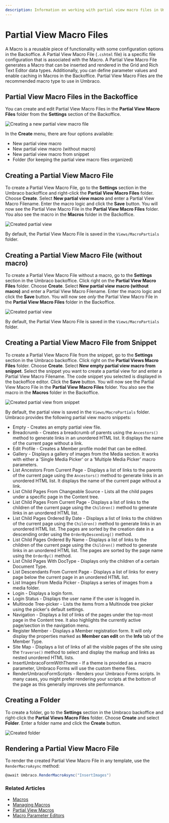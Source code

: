 ```yaml
---
description: Information on working with partial view macro files in Umbraco
---
```


# Partial View Macro Files

A Macro is a reusable piece of functionality with some configuration options in the Backoffice. A Partial View Macro File (`.cshtml` file) is a specific file configuration that is associated with the Macro. A Partial View Macro File generates a Macro that can be inserted and rendered in the Grid and Rich Text Editor data types. Additionally, you can define parameter values and enable caching in Macros in the Backoffice. Partial View Macro Files are the recommended macro type to use in Umbraco.

## Partial View Macro Files in the Backoffice

You can create and edit Partial View Macro Files in the **Partial View Macro Files** folder from the **Settings** section of the Backoffice.

![Creating a new partial view macro file](images/creating-partial-view-macro-files.png)

In the **Create** menu, there are four options available:

* New partial view macro
* New partial view macro (without macro)
* New partial view macro from snippet
* Folder (for keeping the partial view macro files organized)

## Creating a Partial View Macro File

To create a Partial View Macro File, go to the **Settings** section in the Umbraco backoffice and right-click the **Partial View Macro Files** folder. Choose **Create**. Select **New partial view macro** and enter a Partial View Macro Filename. Enter the macro logic and click the **Save** button. You will now see the Partial View Macro File in the **Partial View Macro Files** folder. You also see the macro in the **Macros** folder in the Backoffice.

![Created partial view](images/created-partial-view-macro-file.png)

By default, the Partial View Macro File is saved in the `Views/MacroPartials` folder.

## Creating a Partial View Macro File (without macro)

To create a Partial View Macro File without a macro, go to the **Settings** section in the Umbraco backoffice. Click right on the **Partial View Macro Files** folder. Choose **Create**. Select **New partial view macro (without macro)** and enter a Partial View Macro Filename. Enter the macro logic and click the **Save** button. You will now see _only_ the Partial View Macro File in the **Partial View Macro Files** folder in the Backoffice.

![Created partial view](images/created-partial-view-macro-file-without-macro.png)

By default, the Partial View Macro File is saved in the `Views/MacroPartials` folder.

## Creating a Partial View Macro File from Snippet

To create a Partial View Macro File from the snippet, go to the **Settings** section in the Umbraco backoffice. Click right on the **Partial Views Macro Files** folder. Choose **Create**. Select **New empty partial view macro from snippet**. Select the snippet you want to create a partial view for and enter a Partial View Macro Filename. The code snippet you selected is displayed in the backoffice editor. Click the **Save** button. You will now see the Partial View Macro File in the **Partial View Macro Files** folder. You also see the macro in the **Macros** folder in the Backoffice.

![Created partial view from snippet](images/created-partial-view-macro-file-from-snippet.png)

By default, the partial view is saved in the `Views/MacroPartials` folder. Umbraco provides the following partial view macro snippets:

* Empty - Creates an empty partial view file.
* Breadcrumb - Creates a breadcrumb of parents using the `Ancestors()` method to generate links in an unordered HTML list. It displays the name of the current page without a link.
* Edit Profile - Creates a Member profile model that can be edited.
* Gallery - Displays a gallery of images from the Media section. It works with either a 'Single Media Picker' or a 'Multiple Media Picker' macro parameters.
* List Ancestors From Current Page - Displays a list of links to the parents of the current page using the `Ancestors()` method to generate links in an unordered HTML list. It displays the name of the current page without a link.
* List Child Pages From Changeable Source - Lists all the child pages under a specific page in the Content tree.
* List Child Pages From Current Page - Displays a list of links to the children of the current page using the `Children()` method to generate links in an unordered HTML list.
* List Child Pages Ordered By Date - Displays a list of links to the children of the current page using the `Children()` method to generate links in an unordered HTML list. The pages are sorted by the creation date in a descending order using the `OrderByDescending()` method.
* List Child Pages Ordered By Name - Displays a list of links to the children of the current page using the `Children()` method to generate links in an unordered HTML list. The pages are sorted by the page name using the `OrderBy()` method.
* List Child Pages With DocType - Displays only the children of a certain Document Type.
* List Descendants From Current Page - Displays a list of links for every page below the current page in an unordered HTML list.
* List Images From Media Picker - Displays a series of images from a media folder.
* Login - Displays a login form.
* Login Status - Displays the user name if the user is logged in.
* Multinode Tree-picker - Lists the items from a Multinode tree picker using the picker's default settings.
* Navigation - Displays a list of links of the pages under the top-most page in the Content tree. It also highlights the currently active page/section in the navigation menu.
* Register Member - Displays a Member registration form. It will only display the properties marked as **Member can edit** on the **Info** tab of the Member Type.
* Site Map - Displays a list of links of all the visible pages of the site using the `Traverse()` method to select and display the markup and links as nested unordered HTML lists.
* InsertUmbracoFormWithTheme - If a theme is provided as a macro parameter, Umbraco Forms will use the custom theme files.
* RenderUmbracoFormScripts - Renders your Umbraco Forms scripts. In many cases, you might prefer rendering your scripts at the bottom of the page as this generally improves site performance.

## Creating a Folder

To create a folder, go to the **Settings** section in the Umbraco backoffice and right-click the **Partial Views Macro Files** folder. Choose **Create** and select **Folder**. Enter a folder name and click the **Create** button.

![Created folder](images/folder.png)

## Rendering a Partial View Macro File

To render the created Partial View Macro File in any template, use the `RenderMacroAsync` method:

```csharp
@await Umbraco.RenderMacroAsync("InsertImages")
```

### Related Articles

* [Macros](../../reference/templating/macros/)
* [Managing Macros](../../reference/templating/macros/managing-macros.md)
* [Partial View Macros](../../reference/templating/macros/partial-view-macros.md)
* [Macro Parameter Editors](../../extending/macro-parameter-editors.md)
